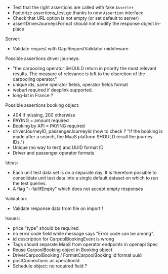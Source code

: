 
- Test that the right assertions are called with fake `Asserter`
- Factorize assertions_test.go thanks to new `Assertion` interface
- Check that URL option is not empty (or set default to server)
- assertDriverJourneysFormat should not modify the response object in-place

Server:

- Validate request with OapiRequestValidator middleware

Possible assertions driver journeys:

- "the carpooling operator SHOULD return in priority the most relevant 
  results. The measure of relevance is left to the discretion of the 
  carpooling operator."
- unique ids, same operator fields, operator fields format
- weburl required if deeplink supported.
- long-lat in France ?

Possible assertions booking object:

- 404 if missing, 200 otherwise
- PAYING = amount required
- Booking by API = PAYING required
- driverJourneyID, passengerJourneyId (how to check ? "If the booking is made 
  after a search, the MaaS platform SHOULD recall the journey IDs.")
- Unique (no way to test) and UUID format ID 
- Driver and passenger operator formats

Ideas:

- Each unit test data set is on a separate day. It is therefore possible to 
  consolidate unit test data into a single default dataset on which to run the 
  test queries.
- A flag "--failIfEmpty" which does not accept empty responses

Validation:

- Validate response data from file on import ! 

Issues:
 
- price "type" should be required
- no error code field while message says "Error code can be among".
- id description for CarpoolBookingEvent is wrong
- Tags should separate MaaS from operator endpoints in openapi Spec
- Reuse CarpoolBooking object in Booking object
- DriverCarpoolBooking / FormatCarpoolBooking id format uuid
- postConnections as operationId
- Schedule object: no required field ? 
